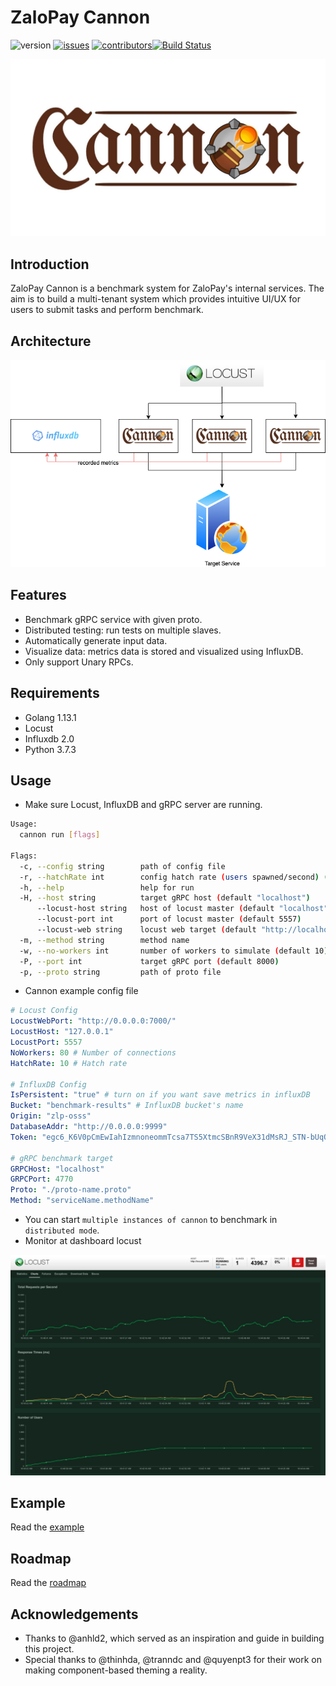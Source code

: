 # ZaloPay Cannon

![version](https://img.shields.io/badge/version-0.1.0-red) [![issues](https://img.shields.io/badge/open%20issues-0-orange)]() [![contributors](https://img.shields.io/badge/contributors-3-blue)]()[![Build Status](https://travis-ci.org/zalopay-oss/cannon.svg?branch=master)](https://travis-ci.org/zalopay-oss/cannon)

<img src="images/cannon-logo.jpg" alt="logo" width="600"/>

## Introduction

ZaloPay Cannon is a benchmark system for ZaloPay's internal services. The aim is to build a multi-tenant system which provides intuitive UI/UX for users to submit tasks and perform benchmark.  

## Architecture

![architecture](images/architecture.png)  

## Features

- Benchmark gRPC service with given proto.  
- Distributed testing: run tests on multiple slaves.  
- Automatically generate input data.  
- Visualize data: metrics data is stored and visualized using InfluxDB.  
- Only support Unary RPCs.  

## Requirements

- Golang 1.13.1
- Locust
- Influxdb 2.0
- Python 3.7.3  

## Usage

- Make sure Locust, InfluxDB and gRPC server are running.

```bash
Usage:
  cannon run [flags]

Flags:
  -c, --config string        path of config file
  -r, --hatchRate int        config hatch rate (users spawned/second) (default 10)
  -h, --help                 help for run
  -H, --host string          target gRPC host (default "localhost")
      --locust-host string   host of locust master (default "localhost")
      --locust-port int      port of locust master (default 5557)
      --locust-web string    locust web target (default "http://localhost:8089")
  -m, --method string        method name
  -w, --no-workers int       number of workers to simulate (default 10)
  -P, --port int             target gRPC port (default 8000)
  -p, --proto string         path of proto file

```

- Cannon example config file

```yaml
# Locust Config
LocustWebPort: "http://0.0.0.0:7000/"
LocustHost: "127.0.0.1"
LocustPort: 5557
NoWorkers: 80 # Number of connections
HatchRate: 10 # Hatch rate

# InfluxDB Config
IsPersistent: "true" # turn on if you want save metrics in influxDB
Bucket: "benchmark-results" # InfluxDB bucket's name
Origin: "zlp-osss"
DatabaseAddr: "http://0.0.0.0:9999"
Token: "egc6_K6V0pCmEwIahIzmnoneommTcsa7TS5XtmcSBnR9VeX31dMsRJ_STN-bUqOwWW77vPiU0aM9RGMQFwxT-A=="

# gRPC benchmark target
GRPCHost: "localhost"
GRPCPort: 4770
Proto: "./proto-name.proto"
Method: "serviceName.methodName"
```

- You can start `multiple instances of cannon` to benchmark in `distributed mode`.
- Monitor at dashboard locust

<img src="images/dashboard-example.png" alt="logo" width="800"/>

## Example

Read the [example](example/README.md)

## Roadmap

Read the [roadmap](docs/ROADMAP.md)

## Acknowledgements

- Thanks to @anhld2, which served as an inspiration and guide in building this project.
- Special thanks to @thinhda, @tranndc and @quyenpt3 for their work on making component-based theming a reality.

